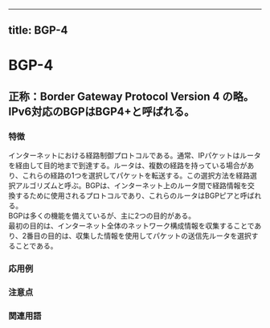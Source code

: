 

---
title: BGP-4
---

# BGP-4
## 正称：Border Gateway Protocol Version 4 の略。IPv6対応のBGPはBGP4+と呼ばれる。
### 特徴
インターネットにおける経路制御プロトコルである。通常、IPパケットはルータを経由して目的地まで到達する。ルータは、複数の経路を持っている場合があり、これらの経路の1つを選択してパケットを転送する。この選択方法を経路選択アルゴリズムと呼ぶ。BGPは、インターネット上のルータ間で経路情報を交換するために使用されるプロトコルであり、これらのルータはBGPピアと呼ばれる。  
BGPは多くの機能を備えているが、主に2つの目的がある。  
最初の目的は、インターネット全体のネットワーク構成情報を収集することであり、2番目の目的は、収集した情報を使用してパケットの送信先ルータを選択することである。  

 
### 応用例

 
### 注意点

 
### 関連用語